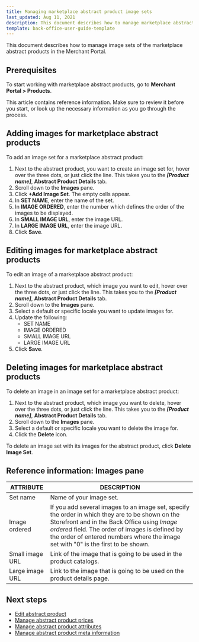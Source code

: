 ```yaml
---
title: Managing marketplace abstract product image sets
last_updated: Aug 11, 2021
description: This document describes how to manage marketplace abstract product image sets in the Merchant Portal.
template: back-office-user-guide-template
---
```


This document describes how to manage image sets of the marketplace abstract products in the Merchant Portal.

## Prerequisites

To start working with marketplace abstract products, go to **Merchant Portal&nbsp;<span aria-label="and then">></span> Products**.

This article contains reference information. Make sure to review it before you start, or look up the necessary information as you go through the process.

##  Adding images for marketplace abstract products

To add an image set for a marketplace abstract product:

1. Next to the abstract product, you want to create an image set for, hover over the three dots, or just click the line. This takes you to the **_[Product name]_**, **Abstract Product Details** tab.
2. Scroll down to the **Images** pane.
3. Click **+Add Image Set**. The empty cells appear.
4. In **SET NAME**, enter the name of the set.
5. In **IMAGE ORDERED**, enter the number which defines the order of the images to be displayed.
6. In **SMALL IMAGE URL**, enter the image URL.
7. In **LARGE IMAGE URL**, enter the image URL.
8. Click **Save**.

## Editing images for marketplace abstract products

To edit an image of a marketplace abstract product:

1. Next to the abstract product, which image you want to edit, hover over the three dots, or just click the line. This takes you to the **_[Product name]_**, **Abstract Product Details** tab.
2. Scroll down to the **Images** pane.
3. Select a default or specific  locale you want to update images for.
4. Update the following:
    - SET NAME
    - IMAGE ORDERED
    - SMALL IMAGE URL
    - LARGE IMAGE URL
5. Click **Save**.

## Deleting images for marketplace abstract products

To delete an image in an image set for a marketplace abstract product:

1. Next to the abstract product, which image you want to delete, hover over the three dots, or just click the line. This takes you to the **_[Product name]_**, **Abstract Product Details** tab.
2. Scroll down to the **Images** pane.
3. Select a default or specific locale you want to delete the image for.
4. Click the **Delete** icon.

To delete an image set with its images for the abstract product, click **Delete Image Set**.

## Reference information: Images pane

| ATTRIBUTE       | DESCRIPTION                                                  |
| --------------- | ------------------------------------------------------------ |
| Set name        | Name of your image set.                                      |
| Image ordered   | If you add several images to an image set, specify the order in which they are to be shown on the Storefront and in the Back Office using *Image ordered* field. The order of images is defined by the order of entered numbers where the image set with "0" is the first to be shown. |
| Small image URL | Link of the image that is going to be used in the product catalogs. |
| Large image URL | Link to the image that is going to be used on the product details page. |

## Next steps

- [Edit abstract product](/docs/marketplace/user/merchant-portal-user-guides/{{page.version}}/products/abstract-products/managing-marketplace-abstract-product.html)
- [Manage abstract product prices](/docs/marketplace/user/merchant-portal-user-guides/{{page.version}}/products/abstract-products/managing-marketplace-abstract-product-prices.html)
- [Manage abstract product attributes](/docs/marketplace/user/merchant-portal-user-guides/{{page.version}}/products/abstract-products/managing-marketplace-abstract-product-attributes.html)
- [Manage abstract product meta information](/docs/marketplace/user/merchant-portal-user-guides/{{page.version}}/products/abstract-products/managing-marketplace-abstract-product-meta-information.html)

